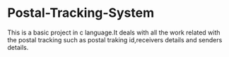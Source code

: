 # Postal-Tracking-System
This is a basic project in c language.It deals with all the work related with the postal tracking such as postal traking id,receivers details and senders details.
